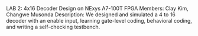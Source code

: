 LAB 2: 4x16 Decoder Design on NExys A7-100T FPGA
Members: Clay Kim, Changwe Musonda
Description: We designed and simulated a 4 to 16 decoder with an enable input, learning gate-level coding, behavioral coding, and writing a self-checking testbench.
